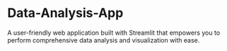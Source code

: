 # Data-Analysis-App
A user-friendly web application built with Streamlit that empowers you to perform comprehensive data analysis and visualization with ease.
